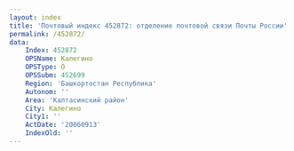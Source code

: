 ```yaml
---
layout: index
title: 'Почтовый индекс 452872: отделение почтовой связи Почты России'
permalink: /452872/
data:
    Index: 452872
    OPSName: Калегино
    OPSType: О
    OPSSubm: 452699
    Region: 'Башкортостан Республика'
    Autonom: ''
    Area: 'Калтасинский район'
    City: Калегино
    City1: ''
    ActDate: '20060913'
    IndexOld: ''
---
```

